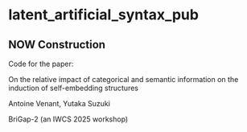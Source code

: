 # latent_artificial_syntax_pub

## NOW Construction

Code for the paper:

On the relative impact of categorical and semantic information on the induction of self-embedding structures

Antoine Venant, Yutaka Suzuki

BriGap-2 (an IWCS 2025 workshop)
